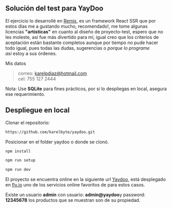 ## Solución del test para YayDoo

El ejercicio lo desarrollé en [Remix](https://remix.run/), es un framework React SSR que por estos días me a gustando mucho, recomendado!, me tome algunas licencias **"artísticas"** en cuanto al diseño de proyecto-test, espero que no les moleste, así fue más divertido para mí, igual creo que los criterios de aceptación están bastante completos aunque por tiempo no pude hacer todo igual, pues todas las dudas, sugerencias o *porque lo programe así* estoy a sus órdenes.

Mis datos
> correo: karelpdiaz@hotmail.com <br>
cel: 755 127 2444

Nota: Use **SQLite** para fines prácticos, por si lo despliegas en local, asegura ese requerimiento.

## Despliegue en local
Clonar el repositorio:
 ```sh
https://github.com/karelbyte/yaydoo.git
  ```

Posicionar en el folder yaydoo o donde se clonó.
 ```sh
npm install
  ```
 ```sh
npm run setup
  ```
 ```sh
npm run dev
  ```

El proyecto se encuentra online en la siguiente url [Yaydoo](https://yaydoo.fly.dev), está desplegado en [fly.io](hhttps://fly.io/) uno de los servicios online favoritos de para estos casos.

Existe un usuario **admin** con usuario: **admin@yaydoo**y password: **12345678** los productos que se muestran son de su propiedad.